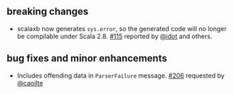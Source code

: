 ## breaking changes

- scalaxb now generates `sys.error`, so the generated code will no longer be compilable under Scala 2.8. [#115][115] reported by [@idot][@idot] and others.

## bug fixes and minor enhancements

- Includes offending data in `ParserFailure` message. [#206][206] requested by [@caoilte][@caoilte]

  [115]: https://github.com/eed3si9n/scalaxb/issues/115
  [206]: https://github.com/eed3si9n/scalaxb/issues/206
  [@caoilte]: https://github.com/caoilte
  [@idot]: https://github.com/idot
